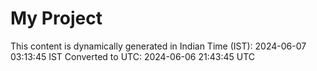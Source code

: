 # My Project

This content is dynamically generated in Indian Time (IST): 2024-06-07 03:13:45 IST
Converted to UTC: 2024-06-06 21:43:45 UTC

